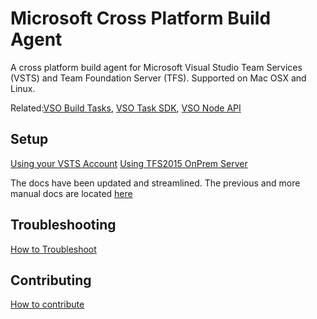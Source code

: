 # Microsoft Cross Platform Build Agent

A cross platform build agent for Microsoft Visual Studio Team Services (VSTS) and Team Foundation Server (TFS).  Supported on Mac OSX and Linux.

Related:[VSO Build Tasks](https://github.com/Microsoft/vso-agent-tasks), [VSO Task SDK](https://github.com/Microsoft/vso-task-lib), [VSO Node API](https://github.com/Microsoft/vso-node-api)

## Setup

[Using your VSTS Account](docs/vsts.md)
[Using TFS2015 OnPrem Server](docs/vsts.md)

The docs have been updated and streamlined.  The previous and more manual docs are located [here](docs/old.md)

## Troubleshooting

[How to Troubleshoot](docs/troubleshooting.md)

## Contributing

[How to contribute](docs/contribute.md)
